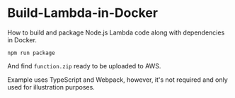 # Build-Lambda-in-Docker

How to build and package Node.js Lambda code along with dependencies in Docker.

```shell
npm run package
```

And find `function.zip` ready to be uploaded to AWS.

Example uses TypeScript and Webpack, however, it's not required and only used for illustration purposes.
